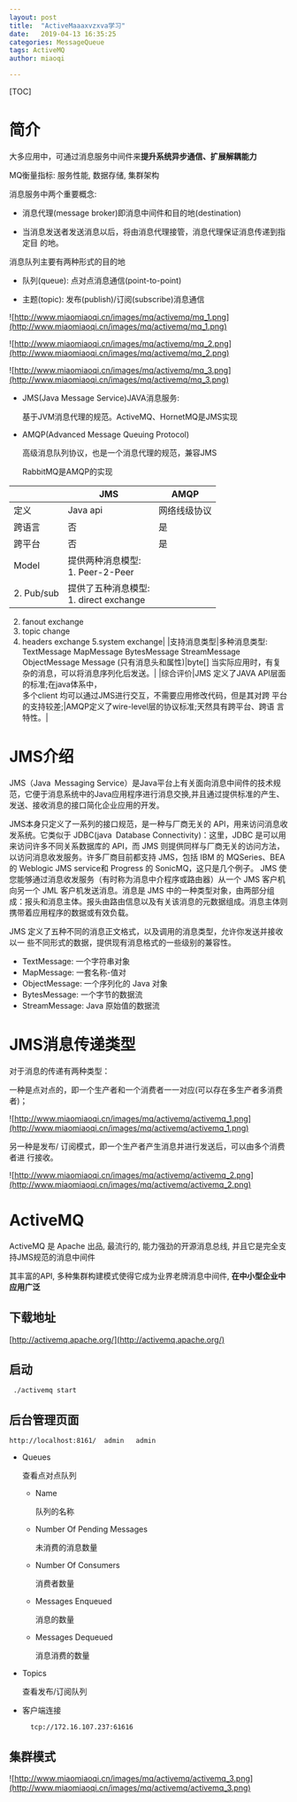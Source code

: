 ```yaml
---
layout: post
title:  "ActiveMaaaxvzxva学习"
date:   2019-04-13 16:35:25
categories: MessageQueue
tags: ActiveMQ
author: miaoqi

---
```


[TOC]




# 简介

大多应用中，可通过消息服务中间件来**提升系统异步通信、扩展解耦能力**

MQ衡量指标: 服务性能, 数据存储, 集群架构

消息服务中两个重要概念:

* 消息代理(message broker)即消息中间件和目的地(destination)

* 当消息发送者发送消息以后，将由消息代理接管，消息代理保证消息传递到指定目
    的地。

消息队列主要有两种形式的目的地

* 队列(queue): 点对点消息通信(point-to-point)

* 主题(topic): 发布(publish)/订阅(subscribe)消息通信

![http://www.miaomiaoqi.cn/images/mq/activemq/mq_1.png](http://www.miaomiaoqi.cn/images/mq/activemq/mq_1.png)

![http://www.miaomiaoqi.cn/images/mq/activemq/mq_2.png](http://www.miaomiaoqi.cn/images/mq/activemq/mq_2.png)

![http://www.miaomiaoqi.cn/images/mq/activemq/mq_3.png](http://www.miaomiaoqi.cn/images/mq/activemq/mq_3.png)

* JMS(Java Message Service)JAVA消息服务:

    基于JVM消息代理的规范。ActiveMQ、HornetMQ是JMS实现

* AMQP(Advanced Message Queuing Protocol)

    高级消息队列协议，也是一个消息代理的规范，兼容JMS

    RabbitMQ是AMQP的实现

||JMS|AMQP|
|-----|-----|-----|
|定义|Java api|网络线级协议|
|跨语言|否|是|
|跨平台|否|是|
|Model|提供两种消息模型: <br/>1. Peer-2-Peer 
2. Pub/sub|提供了五种消息模型:<br/>1. direct exchange
2. fanout exchange
3. topic change
4. headers exchange
5.system exchange|
|支持消息类型|多种消息类型:<br/>TextMessage
MapMessage
BytesMessage
StreamMessage
ObjectMessage
Message (只有消息头和属性)|byte[] 当实际应用时，有复杂的消息，可以将消息序列化后发送。|
|综合评价|JMS 定义了JAVA API层面的标准;在java体系中，<br/>多个client 均可以通过JMS进行交互，不需要应用修改代码，但是其对跨 平台的支持较差;|AMQP定义了wire-level层的协议标准;天然具有跨平台、跨语 言特性。|
# JMS介绍

JMS（Java Messaging Service）是Java平台上有关面向消息中间件的技术规范，它便于消息系统中的Java应用程序进行消息交换,并且通过提供标准的产生、发送、接收消息的接口简化企业应用的开发。

JMS本身只定义了一系列的接口规范，是一种与厂商无关的 API，用来访问消息收发系统。它类似于 JDBC(java Database Connectivity)：这里，JDBC 是可以用来访问许多不同关系数据库的 API，而 JMS 则提供同样与厂商无关的访问方法，以访问消息收发服务。许多厂商目前都支持 JMS，包括 IBM 的 MQSeries、BEA的 Weblogic JMS service和 Progress 的 SonicMQ，这只是几个例子。 JMS 使您能够通过消息收发服务（有时称为消息中介程序或路由器）从一个 JMS 客户机向另一个 JML 客户机发送消息。消息是 JMS 中的一种类型对象，由两部分组成：报头和消息主体。报头由路由信息以及有关该消息的元数据组成。消息主体则携带着应用程序的数据或有效负载。

JMS 定义了五种不同的消息正文格式，以及调用的消息类型，允许你发送并接收以一
些不同形式的数据，提供现有消息格式的一些级别的兼容性。

* TextMessage: 一个字符串对象
* MapMessage: 一套名称-值对
* ObjectMessage: 一个序列化的 Java 对象
* BytesMessage: 一个字节的数据流
* StreamMessage: Java 原始值的数据流


# JMS消息传递类型

对于消息的传递有两种类型：

一种是点对点的，即一个生产者和一个消费者一一对应(可以存在多生产者多消费者)；

![http://www.miaomiaoqi.cn/images/mq/activemq/activemq_1.png](http://www.miaomiaoqi.cn/images/mq/activemq/activemq_1.png)



另一种是发布/ 订阅模式，即一个生产者产生消息并进行发送后，可以由多个消费者进
行接收。

  ![http://www.miaomiaoqi.cn/images/mq/activemq/activemq_2.png](http://www.miaomiaoqi.cn/images/mq/activemq/activemq_2.png)



# ActiveMQ

ActiveMQ 是 Apache 出品, 最流行的, 能力强劲的开源消息总线, 并且它是完全支持JMS规范的消息中间件

其丰富的API, 多种集群构建模式使得它成为业界老牌消息中间件, **在中小型企业中应用广泛**



## 下载地址

[http://activemq.apache.org/](http://activemq.apache.org/)

## 启动

     ./activemq start

## 后台管理页面

    http://localhost:8161/  admin   admin

* Queues

    查看点对点队列

    * Name

        队列的名称

    * Number Of Pending Messages 

        未消费的消息数量

    * Number Of Consumers  

        消费者数量

    * Messages Enqueued 

        消息的数量

    * Messages Dequeued

        消息消费的数量


* Topics

    查看发布/订阅队列

* 客户端连接

        tcp://172.16.107.237:61616

## 集群模式

![http://www.miaomiaoqi.cn/images/mq/activemq/activemq_3.png](http://www.miaomiaoqi.cn/images/mq/activemq/activemq_3.png)